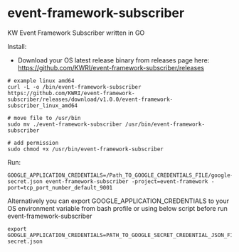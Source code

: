 # event-framework-subscriber
KW Event Framework Subscriber written in GO


Install:
- Download your OS latest release binary from releases page here: https://github.com/KWRI/event-framework-subscriber/releases
```
# example linux amd64
curl -L -o /bin/event-framework-subscriber https://github.com/KWRI/event-framework-subscriber/releases/download/v1.0.0/event-framework-subscriber_linux_amd64

# move file to /usr/bin
sudo mv ./event-framework-subscriber /usr/bin/event-framework-subscriber

# add permission
sudo chmod +x /usr/bin/event-framework-subscriber
```


Run:
```
GOOGLE_APPLICATION_CREDENTIALS=/Path_TO_GOOGLE_CREDENTIALS_FILE/google-secret.json event-framework-subscriber -project=event-framework -port=tcp_port_number_default_9001
```

Alternatively you can export GOOGLE_APPLICATION_CREDENTIALS to your OS environment variable from bash profile or using below script before run event-framework-subscriber
```
export GOOGLE_APPLICATION_CREDENTIALS=PATH_TO_GOOGLE_SECRET_CREDENTIAL_JSON_FILE/google-secret.json
```


